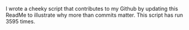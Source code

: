 I wrote a cheeky script that contributes to my Github by updating this ReadMe to illustrate why more than commits matter. This script has run 3595 times.